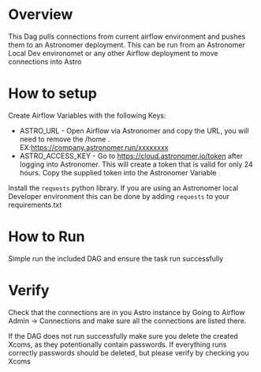 Overview
========

This Dag pulls connections from current airflow environment and pushes them to an Astronomer deployment. This can be run from an Astronomer Local Dev environomet or any other Airflow deployment to move connections into Astro

How to setup
================
Create Airflow Variables with the following Keys:
- ASTRO_URL - Open Airflow via Astronomer and copy the URL, you will need to remove the /home . EX:https://company.astronomer.run/xxxxxxxx
- ASTRO_ACCESS_KEY - Go to https://cloud.astronomer.io/token after logging into Astronomer. 
This will create a token that is valid for only 24 hours. Copy the supplied token into the Astronomer Variable

Install the `requests` python library. If you are using an Astronomer local Developer environment this can be done by adding `requests` to your requirements.txt

How to Run
===========================
Simple run the included DAG and ensure the task run successfully

Verify
=================================

Check that the connections are in you Astro instance by Going to Airflow Admin -> Connections  and make sure all the connections are listed there. 

If the DAG does not run successfully make sure you delete the created Xcoms, as they potentionally contain passwords. If everything runs correctly passwords should be deleted, but please verify by checking you Xcoms
